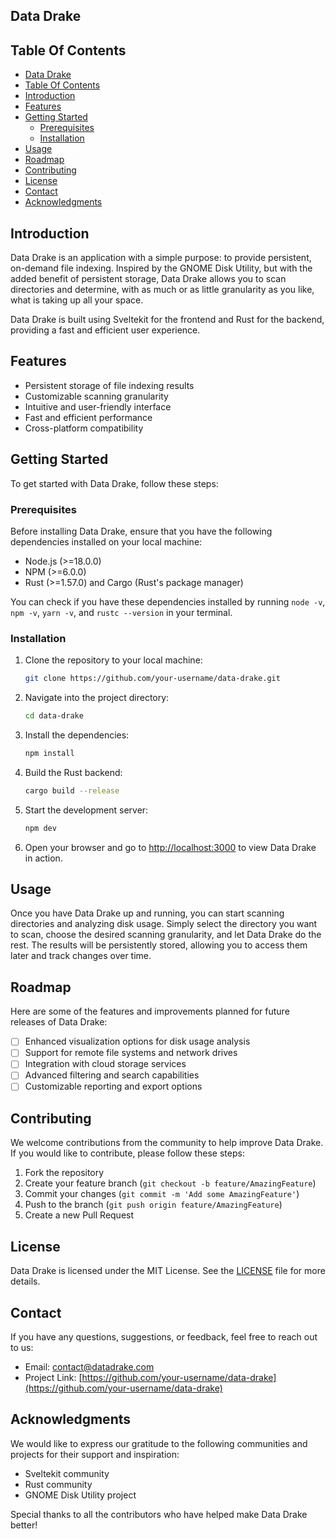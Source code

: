 ## Data Drake

## Table Of Contents
- [Data Drake](#data-drake)
- [Table Of Contents](#table-of-contents)
- [Introduction](#introduction)
- [Features](#features)
- [Getting Started](#getting-started)
  - [Prerequisites](#prerequisites)
  - [Installation](#installation)
- [Usage](#usage)
- [Roadmap](#roadmap)
- [Contributing](#contributing)
- [License](#license)
- [Contact](#contact)
- [Acknowledgments](#acknowledgments)

## Introduction

Data Drake is an application with a simple purpose: to provide persistent, on-demand file indexing. Inspired by the GNOME Disk Utility, but with the added benefit of persistent storage, Data Drake allows you to scan directories and determine, with as much or as little granularity as you like, what is taking up all your space.

Data Drake is built using Sveltekit for the frontend and Rust for the backend, providing a fast and efficient user experience.

## Features

- Persistent storage of file indexing results
- Customizable scanning granularity
- Intuitive and user-friendly interface
- Fast and efficient performance
- Cross-platform compatibility

## Getting Started

To get started with Data Drake, follow these steps:

### Prerequisites
Before installing Data Drake, ensure that you have the following dependencies installed on your local machine:

- Node.js (>=18.0.0)
- NPM (>=6.0.0)
- Rust (>=1.57.0) and Cargo (Rust's package manager)

You can check if you have these dependencies installed by running `node -v`, `npm -v`, `yarn -v`, and `rustc --version` in your terminal.

### Installation
1. Clone the repository to your local machine:
   ```bash
   git clone https://github.com/your-username/data-drake.git
   ```

2. Navigate into the project directory:
   ```bash
   cd data-drake
   ```

3. Install the dependencies:
   ```bash
   npm install
   ```

4. Build the Rust backend:
   ```bash
   cargo build --release
   ```

5. Start the development server:
   ```bash
   npm dev
   ```

6. Open your browser and go to [http://localhost:3000](http://localhost:3000) to view Data Drake in action.

## Usage

Once you have Data Drake up and running, you can start scanning directories and analyzing disk usage. Simply select the directory you want to scan, choose the desired scanning granularity, and let Data Drake do the rest. The results will be persistently stored, allowing you to access them later and track changes over time.

## Roadmap

Here are some of the features and improvements planned for future releases of Data Drake:
- [ ] Enhanced visualization options for disk usage analysis
- [ ] Support for remote file systems and network drives
- [ ] Integration with cloud storage services
- [ ] Advanced filtering and search capabilities
- [ ] Customizable reporting and export options

## Contributing

We welcome contributions from the community to help improve Data Drake. If you would like to contribute, please follow these steps:
1. Fork the repository
2. Create your feature branch (`git checkout -b feature/AmazingFeature`)
3. Commit your changes (`git commit -m 'Add some AmazingFeature'`)
4. Push to the branch (`git push origin feature/AmazingFeature`)
5. Create a new Pull Request

## License

Data Drake is licensed under the MIT License. See the [LICENSE](LICENSE) file for more details.

## Contact

If you have any questions, suggestions, or feedback, feel free to reach out to us:
- Email: contact@datadrake.com
- Project Link: [https://github.com/your-username/data-drake](https://github.com/your-username/data-drake)

## Acknowledgments

We would like to express our gratitude to the following communities and projects for their support and inspiration:
- Sveltekit community
- Rust community
- GNOME Disk Utility project

Special thanks to all the contributors who have helped make Data Drake better!